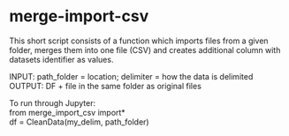# merge-import-csv
This short script consists of a function which imports files from a given folder, merges them into one file (CSV) and creates additional column with datasets identifier as values.

INPUT: path_folder = location; delimiter = how the data is delimited<br/>
OUTPUT: DF + file in the same folder as original files 

To run through Jupyter:<br/>
  from merge_import_csv import*    
  df = CleanData(my_delim, path_folder)
